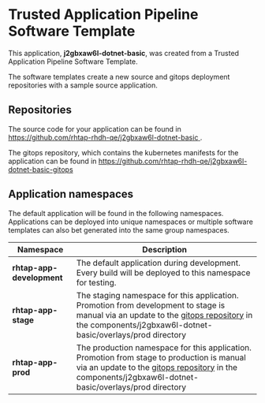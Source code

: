# Trusted Application Pipeline Software Template

This application, **j2gbxaw6l-dotnet-basic**, was created from a Trusted Application Pipeline Software Template.

The software templates create a new source and gitops deployment repositories with a sample source application. 

## Repositories

The source code for your application can be found in [https://github.com/rhtap-rhdh-qe/j2gbxaw6l-dotnet-basic ](https://github.com/rhtap-rhdh-qe/j2gbxaw6l-dotnet-basic ).
 
The gitops repository, which contains the kubernetes manifests for the application can be found in 
[https://github.com/rhtap-rhdh-qe/j2gbxaw6l-dotnet-basic-gitops ](https://github.com/rhtap-rhdh-qe/j2gbxaw6l-dotnet-basic-gitops ) 

## Application namespaces 

The default application will be found in the following namespaces. Applications can be deployed into unique namespaces or multiple software templates can also bet generated into the same group namespaces.  

|  Namespace   |  Description   |  
| -------- | -------- |   
| **rhtap-app-development** | The default application during development. Every build will be deployed to this namespace for testing. | 
| **rhtap-app-stage** | The staging namespace for this application. Promotion from development to stage is manual via an update to the [gitops repository](https://github.com/rhtap-rhdh-qe/j2gbxaw6l-dotnet-basic-gitops ) in the components/j2gbxaw6l-dotnet-basic/overlays/prod directory |  
| **rhtap-app-prod** | The production namespace for this application. Promotion from stage to production is manual via an update to the [gitops repository](https://github.com/rhtap-rhdh-qe/j2gbxaw6l-dotnet-basic-gitops ) in the components/j2gbxaw6l-dotnet-basic/overlays/prod directory | 